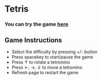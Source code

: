 # Tetris 
<h3><st> You can try the game <a href="https://smorikawa47.github.io/Tetris/">here</a> </st></h3>

## Game Instructions
- Select the difficulty by pressing +/- button
- Press spacekey to start/pause the game
- Press ↑ to rotate a tetromino
- Press ←, →, ↓ to move a tetromino
- Refresh page to restart the game
